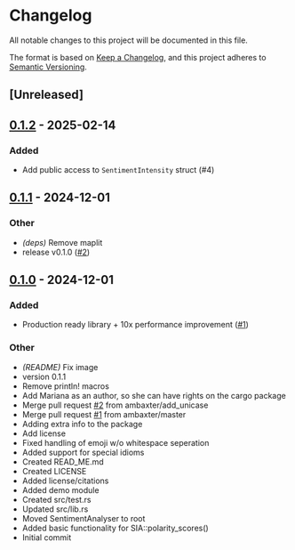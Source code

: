 # Changelog

All notable changes to this project will be documented in this file.

The format is based on [Keep a Changelog](https://keepachangelog.com/en/1.0.0/),
and this project adheres to [Semantic Versioning](https://semver.org/spec/v2.0.0.html).

## [Unreleased]

## [0.1.2](https://github.com/bosun-ai/vader-sentimental/compare/v0.1.1...v0.1.2) - 2025-02-14

### Added

- Add public access to `SentimentIntensity` struct (#4)

## [0.1.1](https://github.com/bosun-ai/vader-sentimental/compare/v0.1.0...v0.1.1) - 2024-12-01

### Other

- *(deps)* Remove maplit
- release v0.1.0 ([#2](https://github.com/bosun-ai/vader-sentimental/pull/2))

## [0.1.0](https://github.com/bosun-ai/vader-sentimental/releases/tag/v0.1.0) - 2024-12-01

### Added

- Production ready library + 10x performance improvement  ([#1](https://github.com/bosun-ai/vader-sentimental/pull/1))

### Other

- *(README)* Fix image
- version 0.1.1
- Remove println! macros
- Add Mariana as an author, so she can have rights on the cargo package
- Merge pull request [#2](https://github.com/bosun-ai/vader-sentimental/pull/2) from ambaxter/add_unicase
- Merge pull request [#1](https://github.com/bosun-ai/vader-sentimental/pull/1) from ambaxter/master
- Adding extra info to the package
- Add license
- Fixed handling of emoji w/o whitespace seperation
- Added support for special idioms
- Created READ_ME.md
- Created LICENSE
- Added license/citations
- Added demo module
- Created src/test.rs
- Updated src/lib.rs
- Moved SentimentAnalyser to root
- Added basic functionality for SIA::polarity_scores()
- Initial commit
